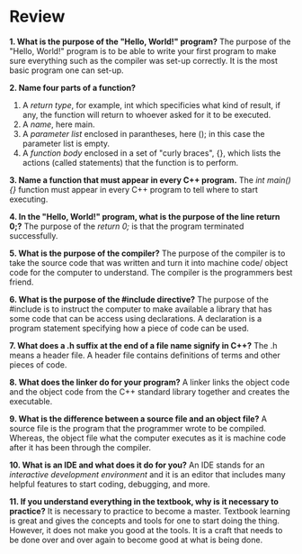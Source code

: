 # Review
**1. What is the purpose of the "Hello, World!" program?**
The purpose of the "Hello, World!" program is to be able to write your first program to make sure everything such as the compiler was set-up correctly. It is the most basic program one can set-up.

**2. Name four parts of a function?**
1. A *return type*, for example, int which specificies what kind of result, if any, the function will return to whoever asked for it to be executed.
2. A *name*, here main.
3. A *parameter list* enclosed in parantheses, here (); in this case the parameter list is empty.
4. A *function body* enclosed in a set of "curly braces", {}, which lists the actions (called statements) that the function is to perform.

**3. Name a function that must appear in every C++ program.**
The *int main(){}* function must appear in every C++ program to tell where to start executing.

**4. In the "Hello, World!" program, what is the purpose of the line return 0;?**
The purpose of the *return 0;* is that the program terminated successfully.

**5. What is the purpose of the compiler?**
The purpose of the compiler is to take the source code that was written and turn it into machine code/ object code for the computer to understand. The compiler is the programmers best friend.

**6. What is the purpose of the #include directive?**
The purpose of the #include is to instruct the computer to make available a library that has some code that can be access using declarations. A declaration is a program statement specifying how a piece of code can be used.

**7. What does a .h suffix at the end of a file name signify in C++?**
The .h means a header file. A header file contains definitions of terms and other pieces of code.

**8. What does the linker do for your program?**
A linker links the object code and the object code from the C++ standard library together and creates the executable.

**9. What is the difference between a source file and an object file?**
A source file is the program that the programmer wrote to be compiled. Whereas, the object file what the computer executes as it is machine code after it has been through the compiler.

**10. What is an IDE and what does it do for you?**
An IDE stands for an *interactive development environment* and it is an editor that includes many helpful features to start coding, debugging, and more.

**11. If you understand everything in the textbook, why is it necessary to practice?**
It is necessary to practice to become a master. Textbook learning is great and gives the concepts and tools for one to start doing the thing. However, it does not make you good at the tools. It is a craft that needs to be done over and over again to become good at what is being done.
